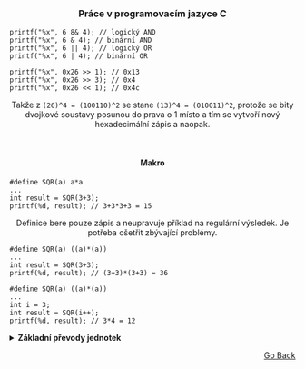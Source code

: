 <h3 align="center">Práce v programovacím jazyce C</h3>

```
printf("%x", 6 8& 4); // logický AND
printf("%x", 6 & 4); // binární AND
printf("%x", 6 || 4); // logický OR
printf("%x", 6 | 4); // binární OR
```
```
printf("%x", 0x26 >> 1); // 0x13
printf("%x", 0x26 >> 3); // 0x4
printf("%x", 0x26 << 1); // 0x4c
```

<p align="center">
  Takže z <code>(26)^4 = (100110)^2</code> se stane <code>(13)^4 = (010011)^2</code>, protože se bity dvojkové soustavy posunou do prava o 1 místo a tím se vytvoří nový hexadecimální zápis a naopak.
</p>
<br>

<h4 align="center">Makro</h4>

```
#define SQR(a) a*a
...
int result = SQR(3+3);
printf(%d, result); // 3+3*3+3 = 15 
```

<p align="center">
  Definice bere pouze zápis a neupravuje příklad na regulární výsledek. Je potřeba ošetřit zbývající problémy.
</p>

```
#define SQR(a) ((a)*(a))
...
int result = SQR(3+3);
printf(%d, result); // (3+3)*(3+3) = 36
```

```
#define SQR(a) ((a)*(a))
...
int i = 3;
int result = SQR(i++);
printf(%d, result); // 3*4 = 12
```


<details>
<summary><b>Základní převody jednotek</b></summary>
<br>

| Binární | Desítková | Šestnáctková |
|---------|-----------|--------------|
| 0000    | 0         | 0            |
| 0001    | 1         | 1            |
| 0010    | 2         | 2            |
| 0011    | 3         | 3            |
| 0100    | 4         | 4            |
| 0101    | 5         | 5            |
| 0110    | 6         | 6            |
| 0111    | 7         | 7            |
| 1000    | 8         | 8            |
| 1001    | 9         | 9            |
| 1010    | 10        | A            |
| 1011    | 11        | B            |
| 1100    | 12        | C            |
| 1101    | 13        | D            |
| 1110    | 14        | E            |
| 1111    | 15        | F            |

</details>
<p align="right"><a href="https://github.com/neostetic/School-Zapisky">Go Back</p>
